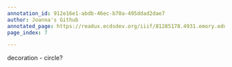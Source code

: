```yaml
---
annotation_id: 912e16e1-abdb-46ec-b70a-495ddad2dae7
author: Joanna's Github
annotated_page: https://readux.ecdsdev.org/iiif/81285178.4931.emory.edu/canvas/81285178.4931.emory.edu$7
page_index: 7

---
```

<p>decoration - circle?</p>